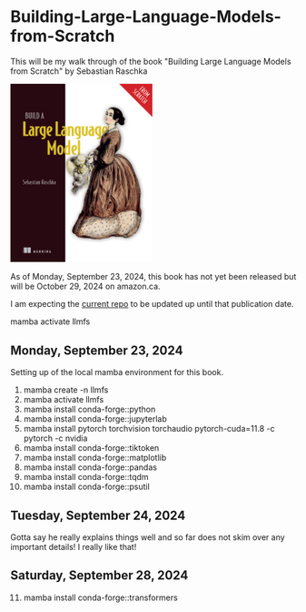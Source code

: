 # Building-Large-Language-Models-from-Scratch

This will be my walk through of the book "Building Large Language Models from Scratch" by Sebastian Raschka

 <a href="http://mng.bz/orYv"><img src="images/Raschka-HI.png" width="250px"></a> 

 As of Monday, September 23, 2024, this book has not yet been released but will be October 29, 2024 on amazon.ca.

 I am expecting the [current repo](https://github.com/rasbt/LLMs-from-scratch) to be updated up until that publication date.

 mamba activate llmfs


## Monday, September 23, 2024

Setting up of the local mamba environment for this book. 

 1) mamba create -n llmfs
 2) mamba activate llmfs
 3) mamba install conda-forge::python
 4) mamba install conda-forge::jupyterlab
 5) mamba install pytorch torchvision torchaudio pytorch-cuda=11.8 -c pytorch -c nvidia
 6) mamba install conda-forge::tiktoken
 7) mamba install conda-forge::matplotlib
 8) mamba install conda-forge::pandas
 9) mamba install conda-forge::tqdm
10) mamba install conda-forge::psutil

## Tuesday, September 24, 2024

Gotta say he really explains things well and so far does not skim over any important details! I really like that!

## Saturday, September 28, 2024

11) mamba install conda-forge::transformers